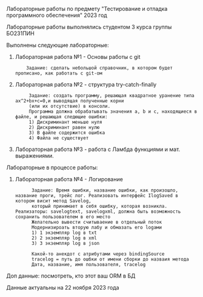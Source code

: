 Лабораторные работы по предмету "Тестирование и отладка программного обеспечения" 2023 год

Лабораторные работы выполнялись студентом 3 курса группы БО231ПИН

Выполнены следующие лабораторные:
1) Лабораторная работа №1 - Основы работы с git

           Задание: сделать небольшой справочник, в котором будет прописано, как работать с git-ом
2) Лабораторная работа №2 - структура try-catch-finally

            Задание: создать программу, решающая квадратное уранение типа ax^2+bx+c=0,и выводящая полученные корни
            (или их отсутствие) в консоли.
            Программа должна обрабатывать значения a, b и c, находящиеся в файле, и решающая следющие ошибки:
            1) Дискриминант меньше нуля
            2) Дискриминант равен нулю
            3) В файле содержится ошибка
            4) Файла не существует
3) Лабораторная работа №3 - работа с Ламбда функциями и мат. выражениями.

Лабораторные в процессе работы:
1) Лабораторная работа №4 - Логирование

             Задание: Время ошибки, название ошибки, как произошло, название проги, трейс лог. Реализовать интерфейс IlogSaved в котором висит метод Savelog,
             который принимает в себя ошибку, которая возникла. Реализаторы: savelogtext, savelogxml, должна быть возможность сохранить пользователем в его место
             Желательно вывести считываение в отдельный поток
             Модернизироать вторую лабу и обмазать его logами
             1) 1 экземпляр log в txt
             2) 2 экземпляр log в xml
             3) 3 экземпляр log в json

             Какой-то анекдот с атрибутами через bindingSource
             tracelog = путь до ошбки от имени сборки до назваия метода
             Дата, название, имя пользователя, tracelog

Доп данные: посмотреть, кто этот ваш ORM в БД

Данные актуальны на 22 ноября 2023 года
